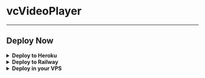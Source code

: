 # vcVideoPlayer

---

## Deploy Now

<details><summary><b>Deploy to Heroku</b></summary>
<p>
<br>
<a href="https://heroku.com/deploy?template=https://github.com/ZauteKm/vcVideoPlayer">
  <img src="https://www.herokucdn.com/deploy/button.svg" alt="Deploy">
</a>
</p>
</details>

<details>
  <summary><b>Deploy to Railway</b></summary>
<br/>

<p align="left">
<a href="https://railway.app/new/template?template=https%3A%2F%2Fgithub.com%2FZauteKm%2FvcVideoPlayer&envs=API_ID%2CAPI_HASH%2CBOT_TOKEN%2CSESSION_STRING%2CCHAT_ID%2CAUTH_USERS%2CBOT_USERNAME%2CREPLY_MESSAGE&optionalEnvs=REPLY_MESSAGE&API_IDDesc=User+Account+Telegram+API_ID+get+it+from+my.telegram.org%2Fapps&API_HASHDesc=User+Account+Telegram+API_HASH+get+it+from+my.telegram.org%2Fapps&BOT_TOKENDesc=Your+Telegram+Bot+Token%2C+get+it+from+%40Botfather+XD&SESSION_STRINGDesc=Pyrogram+Session+String+of+User+Account%2C+get+it+from+%4https://replit.com/@ZauteKm/GenerateStringSession&CHAT_IDDesc=ID+of+your+Channel+or+Group+where+the+bot+will+works+or+stream+videos&AUTH_USERSDesc=ID+of+Auth+Users+who+can+use+Admin+commands+%28for+multiple+users+seperated+by+space%29&BOT_USERNAMEDesc=Your+Telegram+Bot+Username+without+%40%2C+get+it+from+%40Botfather+XD&REPLY_MESSAGEDesc=A+reply+message+to+those+who+message+the+USER+account+in+PM.+Make+it+blank+if+you+do+not+need+this+feature.&REPLY_MESSAGEDefault=Hello+Sir%2C+I%27m+a+bot+to+stream+videos+on+telegram+voice+chat%2C+not+having+time+to+chat+with+you+%F0%9F%98%82%21&referralCode=,ZAUTEKM"
">
     <img height="30px" src="https://img.shields.io/badge/Deploy%20to%20Railway-blueviolet?style=for-the-badge&logo=railway">
  </a>
</p>

</a>
</p>

</details>

<details>
  <summary><b>Deploy in your VPS</b></summary>
<br/>

```sh
$ git clone https://github.com/ZauteKm/vcVideoPlayer.git
$ cd vcVideoPlayer
$ sudo apt-get install python3-pip ffmpeg
$ pip3 install -U pip
$ pip3 install -U -r requirements.txt
# <create .env variables appropriately>
$ python3 main.py
```

</details>
